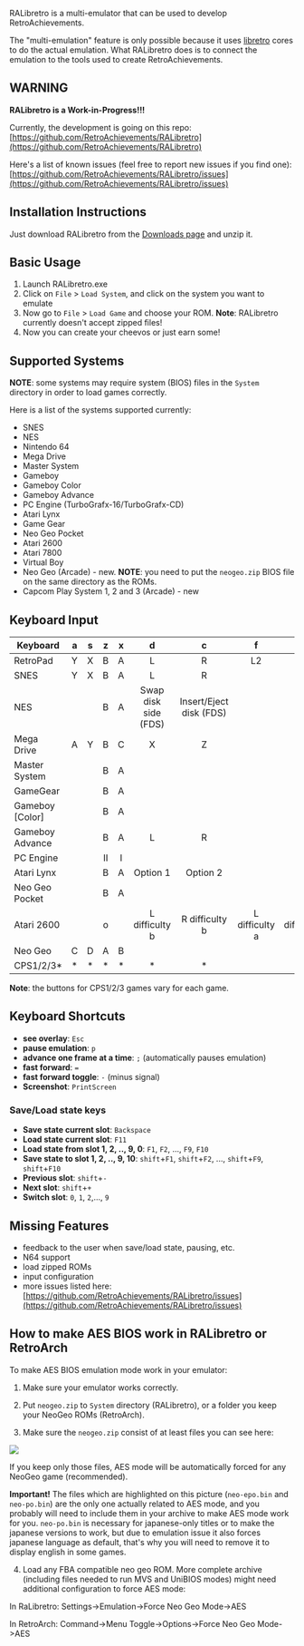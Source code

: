 RALibretro is a multi-emulator that can be used to develop RetroAchievements.

The "multi-emulation" feature is only possible because it uses [libretro](https://github.com/libretro/) cores to do the actual emulation. What RALibretro does is to connect the emulation to the tools used to create RetroAchievements.


## WARNING

**RALibretro is a Work-in-Progress!!!**

Currently, the development is going on this repo: [https://github.com/RetroAchievements/RALibretro](https://github.com/RetroAchievements/RALibretro)

Here's a list of known issues (feel free to report new issues if you find one): [https://github.com/RetroAchievements/RALibretro/issues](https://github.com/RetroAchievements/RALibretro/issues)


## Installation Instructions

Just download RALibretro from the [Downloads page](Downloads) and unzip it.


## Basic Usage

1. Launch RALibretro.exe
2. Click on `File` > `Load System`, and click on the system you want to emulate
3. Now go to `File` > `Load Game` and choose your ROM. **Note**: RALibretro currently doesn't accept zipped files!
4. Now you can create your cheevos or just earn some!


## Supported Systems

**NOTE**: some systems may require system (BIOS) files in the `System` directory in order to load games correctly.

Here is a list of the systems supported currently:

- SNES
- NES
- Nintendo 64
- Mega Drive
- Master System
- Gameboy
- Gameboy Color
- Gameboy Advance
- PC Engine (TurboGrafx-16/TurboGrafx-CD)
- Atari Lynx
- Game Gear
- Neo Geo Pocket
- Atari 2600
- Atari 7800
- Virtual Boy
- Neo Geo (Arcade) - new. **NOTE**: you need to put the `neogeo.zip` BIOS file on the same directory as the ROMs.
- Capcom Play System 1, 2 and 3 (Arcade) - new


## Keyboard Input

Keyboard       | a | s | z | x | d | c | f  | v  | Enter | Tab| g  | h 
---------------|:-:|:-:|:-:|:-:|:-:|:-:|:--:|:--:|:-----:|:---:|:--:|:--:
RetroPad       | Y | X | B | A | L | R | L2 | R2 | Start | Select| L3 | R3 
SNES           | Y | X | B | A | L | R |    |    | Start | Select|    |    
NES            |   |   | B | A | Swap disk side (FDS) | Insert/Eject disk (FDS) |    |    | Start | Select|    |    
Mega Drive     | A | Y | B | C | X | Z |    |    | Start |       |    |    
Master System  |   |   | B | A |   |   |    |    | Start |       |    |    
GameGear       |   |   | B | A |   |   |    |    | Start |       |    |
Gameboy [Color]|   |   | B | A |   |   |    |    | Start | Select|    |    
Gameboy Advance|   |   | B | A | L | R |    |    | Start | Select|    |    
PC Engine      |   |   | II| I |   |   |    |    | Run   | Select|    |    
Atari Lynx     |   |   | B | A |Option 1 |Option 2 | | | Start | | | 
Neo Geo Pocket |   |   | B | A |   |   |    |    | Start | |    |    
Atari 2600     |   |   | o |   |L difficulty b|R difficulty b|L difficulty a|R difficulty a|Start | Select| | 
Neo Geo        | C | D | A | B |   |   |    |    | Start | Coin|    |    
CPS1/2/3*      | * | * | * | * | * | * |    |    | Start | Coin|    |    

**Note**: the buttons for CPS1/2/3 games vary for each game.

## Keyboard Shortcuts

- **see overlay**: `Esc`
- **pause emulation**: `p`
- **advance one frame at a time**: `;` (automatically pauses emulation)
- **fast forward**: `=`
- **fast forward toggle**: `-` (minus signal)
- **Screenshot**: `PrintScreen`


### Save/Load state keys

- **Save state current slot**: `Backspace`
- **Load state current slot**: `F11`
- **Load state from slot 1, 2, .., 9, 0**: `F1`, `F2`, ..., `F9`, `F10`
- **Save state to slot  1, 2, .., 9, 10**: `shift`+`F1`, `shift`+`F2`, ..., `shift`+`F9`, `shift`+`F10`
- **Previous slot**: `shift`+`-`
- **Next slot**: `shift`+`+`
- **Switch slot**: `0`, `1`, `2`,..., `9`


## Missing Features

- feedback to the user when save/load state, pausing, etc.
- N64 support
- load zipped ROMs
- input configuration
- more issues listed here: [https://github.com/RetroAchievements/RALibretro/issues](https://github.com/RetroAchievements/RALibretro/issues)


## How to make AES BIOS work in RALibretro or RetroArch

To make AES BIOS emulation mode work in your emulator:

1. Make sure your emulator works correctly.

2. Put `neogeo.zip` to `System` directory (RALibretro), or a folder you keep your NeoGeo ROMs (RetroArch).

3. Make sure the `neogeo.zip` consist of at least files you can see here:

![](https://dl.dropboxusercontent.com/s/68l37qbt8myts82/aesminimum.png)

If you keep only those files, AES mode will be automatically forced for any NeoGeo game (recommended).

**Important!** The files which are highlighted on this picture (`neo-epo.bin` and `neo-po.bin`) are the only one actually related to AES mode, and you probably will need to include them in your archive to make AES mode work for you. `neo-po.bin` is necessary for japanese-only titles or to make the japanese versions to work, but due to emulation issue it also forces japanese language as default, that's why you will need to remove it to display english in some games.

4. Load any FBA compatible neo geo ROM. More complete archive (including files needed to run MVS and UniBIOS modes) might need additional configuration to force AES mode:

In RaLibretro: Settings->Emulation->Force Neo Geo Mode->AES

In RetroArch: Command->Menu Toggle->Options->Force Neo Geo Mode->AES